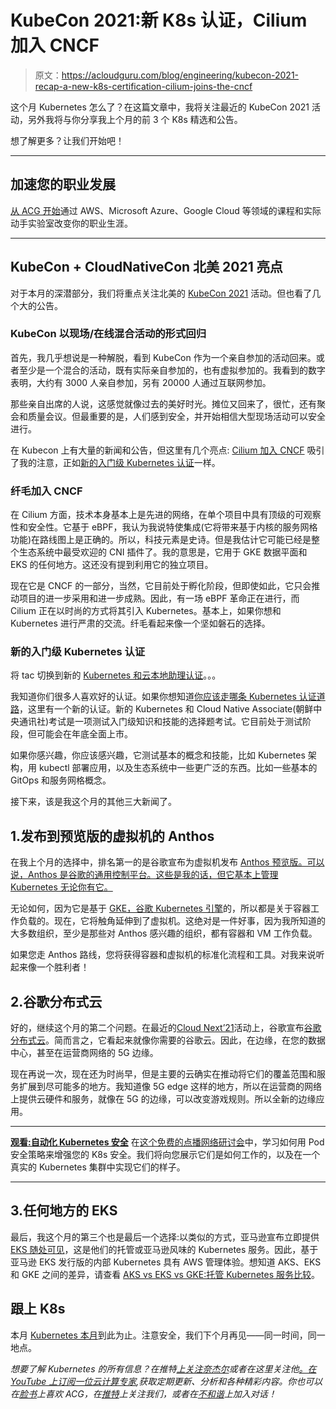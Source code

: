 # KubeCon 2021:新 K8s 认证，Cilium 加入 CNCF 

> 原文：<https://acloudguru.com/blog/engineering/kubecon-2021-recap-a-new-k8s-certification-cilium-joins-the-cncf>

这个月 Kubernetes 怎么了？在这篇文章中，我将关注最近的 KubeCon 2021 活动，另外我将与你分享我上个月的前 3 个 K8s 精选和公告。

想了解更多？让我们开始吧！

* * *

## 加速您的职业发展

[从 ACG 开始](https://acloudguru.com/pricing)通过 AWS、Microsoft Azure、Google Cloud 等领域的课程和实际动手实验室改变你的职业生涯。

* * *

## KubeCon + CloudNativeCon 北美 2021 亮点

对于本月的深潜部分，我们将重点关注北美的 [KubeCon 2021](https://acloud.guru/series/kubernetes-this-month/view/311) 活动。但也看了几个大的公告。

### KubeCon 以现场/在线混合活动的形式回归

首先，我几乎想说是一种解脱，看到 KubeCon 作为一个亲自参加的活动回来。或者至少是一个混合的活动，既有实际亲自参加的，也有虚拟参加的。我看到的数字表明，大约有 3000 人亲自参加，另有 20000 人通过互联网参加。

那些亲自出席的人说，这感觉就像过去的美好时光。摊位又回来了，很忙，还有聚会和质量会议。但最重要的是，人们感到安全，并开始相信大型现场活动可以安全进行。

在 Kubecon 上有大量的新闻和公告，但这里有几个亮点: [Cilium 加入 CNCF](https://cilium.io/blog/2021/10/13/cilium-joins-cncf) 吸引了我的注意，正如[新的入门级 Kubernetes 认证](https://www.cncf.io/announcements/2021/10/13/entry-level-kubernetes-certification-to-help-advance-cloud-careers/)一样。

### 纤毛加入 CNCF

在 Cilium 方面，技术本身基本上是先进的网络，在单个项目中具有顶级的可观察性和安全性。它基于 eBPF，我认为我说特使集成(它将带来基于内核的服务网格功能)在路线图上是正确的。所以，科技元素是史诗。但是我估计它可能已经是整个生态系统中最受欢迎的 CNI 插件了。我的意思是，它用于 GKE 数据平面和 EKS 的任何地方。这还没有提到利用它的独立项目。

现在它是 CNCF 的一部分，当然，它目前处于孵化阶段，但即使如此，它只会推动项目的进一步采用和进一步成熟。因此，有一场 eBPF 革命正在进行，而 Cilium 正在以时尚的方式将其引入 Kubernetes。基本上，如果你想和 Kubernetes 进行严肃的交流。纤毛看起来像一个坚如磐石的选择。

### 新的入门级 Kubernetes 认证

将 tac 切换到新的 [Kubernetes 和云本地助理认证](https://www.cncf.io/announcements/2021/10/13/entry-level-kubernetes-certification-to-help-advance-cloud-careers/)。。。

我知道你们很多人喜欢好的认证。如果你想知道[你应该走哪条 Kubernetes 认证道路](https://acloudguru.com/blog/engineering/which-kubernetes-certification-path-should-i-take)，这里有一个新的认证。新的 Kubernetes 和 Cloud Native Associate(朝鲜中央通讯社)考试是一项测试入门级知识和技能的选择题考试。它目前处于测试阶段，但可能会在年底全面上市。

如果你感兴趣，你应该感兴趣，它测试基本的概念和技能，比如 Kubernetes 架构，用 kubectl 部署应用，以及生态系统中一些更广泛的东西。比如一些基本的 GitOps 和服务网格概念。

接下来，该是我这个月的其他三大新闻了。

## 1.发布到预览版的虚拟机的 Anthos

在我上个月的选择中，排名第一的是谷歌宣布为虚拟机发布 [Anthos 预览版。可以说，Anthos 是谷歌的通用控制平台。这些是我的话，但它基本上管理 Kubernetes 无论你有它。](https://cloud.google.com/blog/topics/hybrid-cloud/introducing-anthos-for-vms-and-other-app-modernization-tools)

无论如何，因为它是基于 [GKE，谷歌 Kubernetes 引擎](https://acloudguru.com/course/google-kubernetes-engine-gke-beginner-to-pro)的，所以都是关于容器工作负载的。现在，它将触角延伸到了虚拟机。这绝对是一件好事，因为我所知道的大多数组织，至少是那些对 Anthos 感兴趣的组织，都有容器和 VM 工作负载。

如果您走 Anthos 路线，您将获得容器和虚拟机的标准化流程和工具。对我来说听起来像一个胜利者！

## 2.谷歌分布式云

好的，继续这个月的第二个问题。在最近的[Cloud Next’21](https://acloudguru.com/blog/engineering/10-things-to-know-from-google-cloud-next-21)活动上，谷歌宣布[谷歌分布式云](https://cloud.google.com/blog/topics/hybrid-cloud/announcing-google-distributed-cloud-edge-and-hosted)。简而言之，它看起来就像你需要的谷歌云。因此，在边缘，在您的数据中心，甚至在运营商网络的 5G 边缘。

现在再说一次，现在还为时尚早，但是主要的云确实在推动将它们的覆盖范围和服务扩展到尽可能多的地方。我知道像 5G edge 这样的地方，所以在运营商的网络上提供云硬件和服务，就像在 5G 的边缘，可以改变游戏规则。所以全新的边缘应用。

* * *

**[观看:自动化 Kubernetes 安全](https://go.acloudguru.com/automating-kubernetes-security-webinar)** [](https://get.acloudguru.com/aws-cloud-formation-power-user-webinar) 在[这个免费的点播网络研讨会](https://go.acloudguru.com/automating-kubernetes-security-webinar)中，学习如何用 Pod 安全策略来增强您的 K8s 安全。我们将向您展示它们是如何工作的，以及在一个真实的 Kubernetes 集群中实现它们的样子。

* * *

## 3.任何地方的 EKS

最后，我这个月的第三个也是最后一个选择:以类似的方式，亚马逊宣布立即提供 [EKS 随处可见](https://aws.amazon.com/blogs/aws/amazon-eks-anywhere-now-generally-available-to-create-and-manage-kubernetes-clusters-on-premises/)，这是他们的托管或亚马逊风味的 Kubernetes 服务。因此，基于亚马逊 EKS 发行版的内部 Kubernetes 具有 AWS 管理体验。想知道 AKS、EKS 和 GKE 之间的差异，请查看 [AKS vs EKS vs GKE:托管 Kubernetes 服务比较](https://acloudguru.com/blog/engineering/aks-vs-eks-vs-gke-managed-kubernetes-services-compared)。

## 跟上 K8s

本月 [Kubernetes 本月](https://acloudguru.com/videos/kubernetes-this-month)到此为止。注意安全，我们下个月再见——同一时间，同一地点。

*想要了解 Kubernetes 的所有信息？在推特[上关注奈杰尔](https://twitter.com/nigelpoulton)或者在这里关注他[。在 YouTube 上订阅一位云计算专家](https://nigelpoulton.com/),获取定期更新、分析和各种精彩内容。你也可以在[脸书](https://www.facebook.com/acloudguru)上喜欢 ACG，在[推特](https://twitter.com/acloudguru)上关注我们，或者在[不和谐](http://discord.gg/acloudguru)上加入对话！*